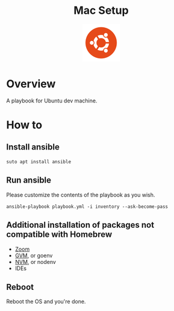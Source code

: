 <h1 align="center">Mac Setup</h1>
<p align="center"><img src="../docs/ubuntu.png" alt="Systems"></p>

# Overview
A playbook for Ubuntu dev machine.  

# How to
## Install ansible
```shell
suto apt install ansible
``` 

## Run ansible
Please customize the contents of the playbook as you wish.
```shell
ansible-playbook playbook.yml -i inventory --ask-become-pass
``` 

## Additional installation of packages not compatible with Homebrew
- [Zoom](https://zoom.us/)
- [GVM](https://github.com/moovweb/gvm), or goenv
- [NVM](https://github.com/nvm-sh/nvm), or nodenv
- IDEs

## Reboot
Reboot the OS and you're done.  

